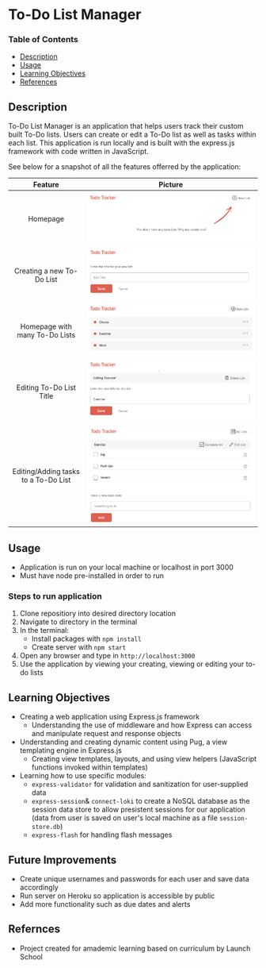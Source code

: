# To-Do List Manager

### Table of Contents
- [Description](#description)
- [Usage](#usage)
- [Learning Objectives](#learning-objectives)
- [References](#references)

## Description
To-Do List Manager is an application that helps users track their custom built To-Do lists. Users can create or edit a To-Do list as well as tasks within each list. This application is run locally and is built with the express.js framework with code written in JavaScript. 

See below for a snapshot of all the features offerred by the application:

| Feature | Picture |
| :------: | :----------: |
| Homepage | ![homepage](./public/images/homepage.png) |
| Creating a new To-Do List | ![new-todolist](./public/images/new-todolist.png) |
| Homepage with many To-Do Lists | ![many-todos](./public/images/many-todos.png) |
| Editing To-Do List Title | ![edit-todo](./public/images/edit-todo.png) |
| Editing/Adding tasks to a To-Do List | ![single-todo](./public/images/single-todo.png) |

## Usage
- Application is run on your local machine or localhost in port 3000
- Must have node pre-installed in order to run 

### Steps to run application
1. Clone repositiory into desired directory location
2. Navigate to directory in the terminal
3. In the terminal:
	- Install packages with `npm install`
	- Create server with `npm start`
4. Open any browser and type in `http://localhost:3000`
5. Use the application by viewing your creating, viewing or editing your to-do lists

## Learning Objectives
- Creating a web application using Express.js framework
	- Understanding the use of middleware and how Express can access and manipulate request and response objects 
- Understanding and creating dynamic content using Pug, a view templating engine in Express.js
	- Creating view templates, layouts, and using view helpers (JavaScript functions invoked within templates)
- Learning how to use specific modules:
	- `express-validator` for validation and sanitization for user-supplied data
	- `express-session`& `connect-loki` to create a NoSQL database as the session data store to allow presistent sessions for our application (data from user is saved on user's local machine as a file `session-store.db`)
	- `express-flash` for handling flash messages

## Future Improvements
- Create unique usernames and passwords for each user and save data accordingly
- Run server on Heroku so application is accessible by public
- Add more functionality such as due dates and alerts

## Refernces
- Project created for amademic learning based on curriculum by Launch School